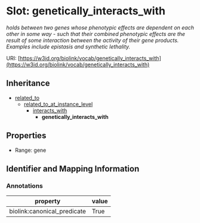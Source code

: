 # Slot: genetically_interacts_with
_holds between two genes whose phenotypic effects are dependent on each other in some way - such that their combined phenotypic effects are the result of some interaction between the activity of their gene products. Examples include epistasis and synthetic lethality._


URI: [https://w3id.org/biolink/vocab/genetically_interacts_with](https://w3id.org/biolink/vocab/genetically_interacts_with)




## Inheritance

* [related_to](related_to.md)
    * [related_to_at_instance_level](related_to_at_instance_level.md)
        * [interacts_with](interacts_with.md)
            * **genetically_interacts_with**



## Properties

 * Range: gene



## Identifier and Mapping Information





### Annotations

| property | value |
| --- | --- |
| biolink:canonical_predicate | True |


